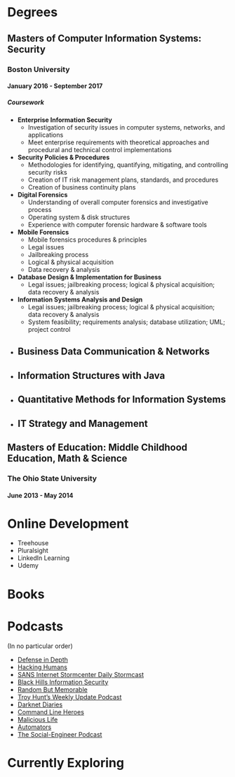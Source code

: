 # Degrees
## Masters of Computer Information Systems: Security
### Boston University
#### January 2016 - September 2017
##### Coursework
- **Enterprise Information Security**
	- Investigation of security issues in computer systems, networks, and applications
	- Meet enterprise requirements with theoretical approaches and procedural and technical control implementations
- **Security Policies & Procedures**
	- Methodologies for identifying, quantifying, mitigating, and controlling security risks
	- Creation of IT risk management plans, standards, and procedures
	- Creation of business continuity plans
- **Digital Forensics**
	- Understanding of overall computer forensics and investigative process
	- Operating system & disk structures
	- Experience with computer forensic hardware & software tools
- **Mobile Forensics**
	- Mobile forensics procedures & principles
	- Legal issues
	- Jailbreaking process
	- Logical & physical acquisition
	- Data recovery & analysis
- **Database Design & Implementation for Business**
	- Legal issues; jailbreaking process; logical & physical acquisition; data recovery & analysis
- **Information Systems Analysis and Design**
	- Legal issues; jailbreaking process; logical & physical acquisition; data recovery & analysis
	- System feasibility; requirements analysis; database utilization; UML; project control
- **Business Data Communication & Networks**
	-
- **Information Structures with Java**
	-
- **Quantitative Methods for Information Systems**
	-
- **IT Strategy and Management**
	-


## Masters of Education: Middle Childhood Education, Math & Science
### The Ohio State University
#### June 2013 - May 2014



# Online Development
- Treehouse
- Pluralsight
- LinkedIn Learning
- Udemy

# Books

# Podcasts
(In no particular order)

- [Defense in Depth](https://podcasts.apple.com/us/podcast/defense-in-depth/id1450197741)
- [Hacking Humans](https://podcasts.apple.com/us/podcast/hacking-humans/id1391915810)
- [SANS Internet Stormcenter Daily Stormcast](https://podcasts.apple.com/us/podcast/sans-internet-stormcenter-daily-network-cyber-security/id304863991)
- [Black Hills Information Security](https://podcasts.apple.com/us/podcast/black-hills-information-security/id1410835265)
- [Random But Memorable](https://podcasts.apple.com/us/podcast/random-but-memorable/id1435486599)
- [Troy Hunt’s Weekly Update Podcast](https://podcasts.apple.com/us/podcast/troy-hunts-weekly-update-podcast/id1176454699)
- [Darknet Diaries](https://podcasts.apple.com/us/podcast/darknet-diaries/id1296350485)
- [Command Line Heroes](https://podcasts.apple.com/us/podcast/command-line-heroes/id1319947289)
- [Malicious Life](https://podcasts.apple.com/us/podcast/malicious-life/id1252417787)
- [Automators](https://podcasts.apple.com/us/podcast/automators/id1406364168)
- [The Social-Engineer Podcast](https://podcasts.apple.com/us/podcast/the-social-engineer-podcast/id334648685)

# Currently Exploring